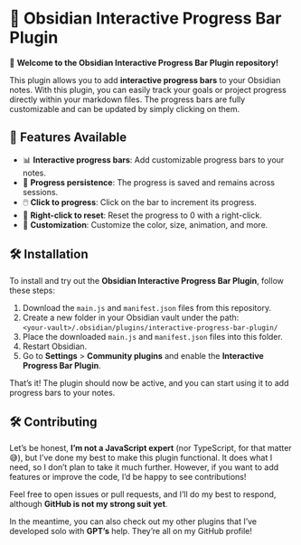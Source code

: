 # 📄 Obsidian Interactive Progress Bar Plugin

👋 **Welcome to the Obsidian Interactive Progress Bar Plugin repository!**

This plugin allows you to add **interactive progress bars** to your Obsidian notes. With this plugin, you can easily track your goals or project progress directly within your markdown files. The progress bars are fully customizable and can be updated by simply clicking on them.

## 🚀 Features Available

- 📊 **Interactive progress bars**: Add customizable progress bars to your notes.
- 🔄 **Progress persistence**: The progress is saved and remains across sessions.
- 🖱️ **Click to progress**: Click on the bar to increment its progress.
- 🔁 **Right-click to reset**: Reset the progress to 0 with a right-click.
- 🎨 **Customization**: Customize the color, size, animation, and more.

## 🛠️ Installation

To install and try out the **Obsidian Interactive Progress Bar Plugin**, follow these steps:

1. Download the `main.js` and `manifest.json` files from this repository.
2. Create a new folder in your Obsidian vault under the path:  
   `<your-vault>/.obsidian/plugins/interactive-progress-bar-plugin/`
3. Place the downloaded `main.js` and `manifest.json` files into this folder.
4. Restart Obsidian.
5. Go to **Settings** > **Community plugins** and enable the **Interactive Progress Bar Plugin**.

That’s it! The plugin should now be active, and you can start using it to add progress bars to your notes.

## 🛠️ Contributing

Let’s be honest, **I’m not a JavaScript expert** (nor TypeScript, for that matter 😅), but I’ve done my best to make this plugin functional. It does what I need, so I don’t plan to take it much further. However, if you want to add features or improve the code, I’d be happy to see contributions!

Feel free to open issues or pull requests, and I’ll do my best to respond, although **GitHub is not my strong suit yet**.

In the meantime, you can also check out my other plugins that I’ve developed solo with **GPT’s** help. They’re all on my GitHub profile!
